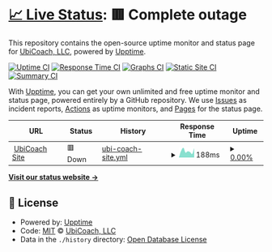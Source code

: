 # [📈 Live Status](https://ubicoach.github.io/upptime): <!--live status--> **🟥 Complete outage**

This repository contains the open-source uptime monitor and status page for [UbiCoach, LLC](https://ubi.coach), powered by [Upptime](https://github.com/upptime/upptime).

[![Uptime CI](https://github.com/ubicoach/upptime/workflows/Uptime%20CI/badge.svg)](https://github.com/ubicoach/upptime/actions?query=workflow%3A%22Uptime+CI%22)
[![Response Time CI](https://github.com/ubicoach/upptime/workflows/Response%20Time%20CI/badge.svg)](https://github.com/ubicoach/upptime/actions?query=workflow%3A%22Response+Time+CI%22)
[![Graphs CI](https://github.com/ubicoach/upptime/workflows/Graphs%20CI/badge.svg)](https://github.com/ubicoach/upptime/actions?query=workflow%3A%22Graphs+CI%22)
[![Static Site CI](https://github.com/ubicoach/upptime/workflows/Static%20Site%20CI/badge.svg)](https://github.com/ubicoach/upptime/actions?query=workflow%3A%22Static+Site+CI%22)
[![Summary CI](https://github.com/ubicoach/upptime/workflows/Summary%20CI/badge.svg)](https://github.com/ubicoach/upptime/actions?query=workflow%3A%22Summary+CI%22)

With [Upptime](https://upptime.js.org), you can get your own unlimited and free uptime monitor and status page, powered entirely by a GitHub repository. We use [Issues](https://github.com/ubicoach/upptime/issues) as incident reports, [Actions](https://github.com/ubicoach/upptime/actions) as uptime monitors, and [Pages](https://ubicoach.github.io/upptime) for the status page.

<!--start: status pages-->
<!-- This summary is generated by Upptime (https://github.com/upptime/upptime) -->
<!-- Do not edit this manually, your changes will be overwritten -->
<!-- prettier-ignore -->
| URL | Status | History | Response Time | Uptime |
| --- | ------ | ------- | ------------- | ------ |
| <img alt="" src="https://icons.duckduckgo.com/ip3/www.ubi.coach.ico" height="13"> [UbiCoach Site](https://www.ubi.coach) | 🟥 Down | [ubi-coach-site.yml](https://github.com/ubicoach/upptime/commits/HEAD/history/ubi-coach-site.yml) | <details><summary><img alt="Response time graph" src="./graphs/ubi-coach-site/response-time-week.png" height="20"> 188ms</summary><br><a href="https://ubicoach.github.io/upptime/history/ubi-coach-site"><img alt="Response time 267" src="https://img.shields.io/endpoint?url=https%3A%2F%2Fraw.githubusercontent.com%2Fubicoach%2Fupptime%2FHEAD%2Fapi%2Fubi-coach-site%2Fresponse-time.json"></a><br><a href="https://ubicoach.github.io/upptime/history/ubi-coach-site"><img alt="24-hour response time 269" src="https://img.shields.io/endpoint?url=https%3A%2F%2Fraw.githubusercontent.com%2Fubicoach%2Fupptime%2FHEAD%2Fapi%2Fubi-coach-site%2Fresponse-time-day.json"></a><br><a href="https://ubicoach.github.io/upptime/history/ubi-coach-site"><img alt="7-day response time 188" src="https://img.shields.io/endpoint?url=https%3A%2F%2Fraw.githubusercontent.com%2Fubicoach%2Fupptime%2FHEAD%2Fapi%2Fubi-coach-site%2Fresponse-time-week.json"></a><br><a href="https://ubicoach.github.io/upptime/history/ubi-coach-site"><img alt="30-day response time 253" src="https://img.shields.io/endpoint?url=https%3A%2F%2Fraw.githubusercontent.com%2Fubicoach%2Fupptime%2FHEAD%2Fapi%2Fubi-coach-site%2Fresponse-time-month.json"></a><br><a href="https://ubicoach.github.io/upptime/history/ubi-coach-site"><img alt="1-year response time 267" src="https://img.shields.io/endpoint?url=https%3A%2F%2Fraw.githubusercontent.com%2Fubicoach%2Fupptime%2FHEAD%2Fapi%2Fubi-coach-site%2Fresponse-time-year.json"></a></details> | <details><summary><a href="https://ubicoach.github.io/upptime/history/ubi-coach-site">0.00%</a></summary><a href="https://ubicoach.github.io/upptime/history/ubi-coach-site"><img alt="All-time uptime 0.00%" src="https://img.shields.io/endpoint?url=https%3A%2F%2Fraw.githubusercontent.com%2Fubicoach%2Fupptime%2FHEAD%2Fapi%2Fubi-coach-site%2Fuptime.json"></a><br><a href="https://ubicoach.github.io/upptime/history/ubi-coach-site"><img alt="24-hour uptime 0.00%" src="https://img.shields.io/endpoint?url=https%3A%2F%2Fraw.githubusercontent.com%2Fubicoach%2Fupptime%2FHEAD%2Fapi%2Fubi-coach-site%2Fuptime-day.json"></a><br><a href="https://ubicoach.github.io/upptime/history/ubi-coach-site"><img alt="7-day uptime 0.00%" src="https://img.shields.io/endpoint?url=https%3A%2F%2Fraw.githubusercontent.com%2Fubicoach%2Fupptime%2FHEAD%2Fapi%2Fubi-coach-site%2Fuptime-week.json"></a><br><a href="https://ubicoach.github.io/upptime/history/ubi-coach-site"><img alt="30-day uptime 1.38%" src="https://img.shields.io/endpoint?url=https%3A%2F%2Fraw.githubusercontent.com%2Fubicoach%2Fupptime%2FHEAD%2Fapi%2Fubi-coach-site%2Fuptime-month.json"></a><br><a href="https://ubicoach.github.io/upptime/history/ubi-coach-site"><img alt="1-year uptime 0.00%" src="https://img.shields.io/endpoint?url=https%3A%2F%2Fraw.githubusercontent.com%2Fubicoach%2Fupptime%2FHEAD%2Fapi%2Fubi-coach-site%2Fuptime-year.json"></a></details>

<!--end: status pages-->

[**Visit our status website →**](https://ubicoach.github.io/upptime)

## 📄 License

- Powered by: [Upptime](https://github.com/upptime/upptime)
- Code: [MIT](./LICENSE) © [UbiCoach, LLC](https://ubi.coach)
- Data in the `./history` directory: [Open Database License](https://opendatacommons.org/licenses/odbl/1-0/)
